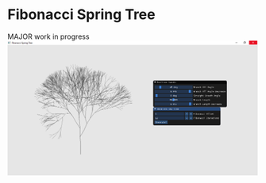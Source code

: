 # Fibonacci Spring Tree
MAJOR work in progress
![Screenshot](https://github.com/sarahayu/Fibonacci-Spring-Tree/blob/master/screenshot.png)